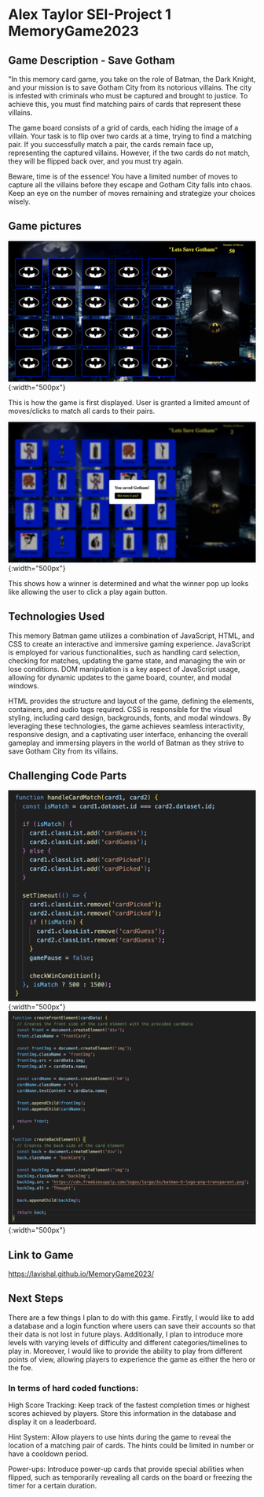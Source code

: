 # Alex Taylor SEI-Project 1 MemoryGame2023


## Game Description - Save Gotham
"In this memory card game, you take on the role of Batman, the Dark Knight, and your mission is to save Gotham City from its notorious villains. The city is infested with criminals who must be captured and brought to justice. To achieve this, you must find matching pairs of cards that represent these villains.

The game board consists of a grid of cards, each hiding the image of a villain. Your task is to flip over two cards at a time, trying to find a matching pair. If you successfully match a pair, the cards remain face up, representing the captured villains. However, if the two cards do not match, they will be flipped back over, and you must try again.

Beware, time is of the essence! You have a limited number of moves to capture all the villains before they escape and Gotham City falls into chaos. Keep an eye on the number of moves remaining and strategize your choices wisely.


## Game pictures
<!-- <img src="Documents/codeProject/MemoryGame2023/start.png"> -->
![Start Page](start.png){:width="500px"}

This is how the game is first displayed. User is granted a limited amount of moves/clicks to match all cards to their pairs.

<!-- <img src="Documents/codeProject/MemoryGame2023/winPopUp.png"> -->
![Win PopUp](winPopUp.png){:width="500px"}

This shows how a winner is determined and what the winner pop up looks like allowing the user to click a play again button.


## Technologies Used
This memory Batman game utilizes a combination of JavaScript, HTML, and CSS to create an interactive and immersive gaming experience. JavaScript is employed for various functionalities, such as handling card selection, checking for matches, updating the game state, and managing the win or lose conditions. DOM manipulation is a key aspect of JavaScript usage, allowing for dynamic updates to the game board, counter, and modal windows.

HTML provides the structure and layout of the game, defining the elements, containers, and audio tags required. CSS is responsible for the visual styling, including card design, backgrounds, fonts, and modal windows. By leveraging these technologies, the game achieves seamless interactivity, responsive design, and a captivating user interface, enhancing the overall gameplay and immersing players in the world of Batman as they strive to save Gotham City from its villains.

## Challenging Code Parts
![Start Page](match.png){:width="500px"}
![Start Page](create.png){:width="500px"}

## Link to Game
https://lavishal.github.io/MemoryGame2023/

## Next Steps
There are a few things I plan to do with this game. Firstly, I would like to add a database and a login function where users can save their accounts so that their data is not lost in future plays. Additionally, I plan to introduce more levels with varying levels of difficulty and different categories/timelines to play in. Moreover, I would like to provide the ability to play from different points of view, allowing players to experience the game as either the hero or the foe.

### In terms of hard coded functions:
High Score Tracking: Keep track of the fastest completion times or highest scores achieved by players. Store this information in the database and display it on a leaderboard.

Hint System: Allow players to use hints during the game to reveal the location of a matching pair of cards. The hints could be limited in number or have a cooldown period.

Power-ups: Introduce power-up cards that provide special abilities when flipped, such as temporarily revealing all cards on the board or freezing the timer for a certain duration.


























